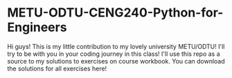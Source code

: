 # METU-ODTU-CENG240-Python-for-Engineers
Hi guys! This is my little contribution to my lovely university METU/ODTU! 
I'll try to be with you in your coding journey in this class! I'll use this repo as a source to my solutions to exercises on course workbook. 
You can download the solutions for all exercises here! 
